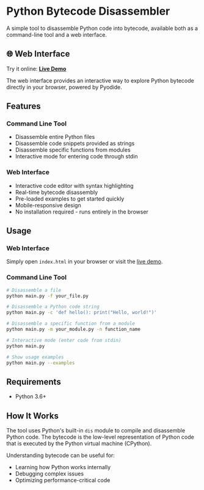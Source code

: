 # Python Bytecode Disassembler

A simple tool to disassemble Python code into bytecode, available both as a command-line tool and a web interface.

## 🌐 Web Interface

Try it online: **[Live Demo](https://sam1320.github.io/bytecode_disassembler)**

The web interface provides an interactive way to explore Python bytecode directly in your browser, powered by Pyodide.

## Features

### Command Line Tool
- Disassemble entire Python files
- Disassemble code snippets provided as strings
- Disassemble specific functions from modules
- Interactive mode for entering code through stdin

### Web Interface
- Interactive code editor with syntax highlighting
- Real-time bytecode disassembly
- Pre-loaded examples to get started quickly
- Mobile-responsive design
- No installation required - runs entirely in the browser

## Usage

### Web Interface
Simply open `index.html` in your browser or visit the [live demo](https://yourusername.github.io/bytecode_disassembler).

### Command Line Tool

```bash
# Disassemble a file
python main.py -f your_file.py

# Disassemble a Python code string
python main.py -c 'def hello(): print("Hello, world!")'

# Disassemble a specific function from a module
python main.py -m your_module.py -n function_name

# Interactive mode (enter code from stdin)
python main.py

# Show usage examples
python main.py --examples
```

## Requirements

- Python 3.6+

## How It Works

The tool uses Python's built-in `dis` module to compile and disassemble Python code. The bytecode is the low-level representation of Python code that is executed by the Python virtual machine (CPython).

Understanding bytecode can be useful for:
- Learning how Python works internally
- Debugging complex issues
- Optimizing performance-critical code 